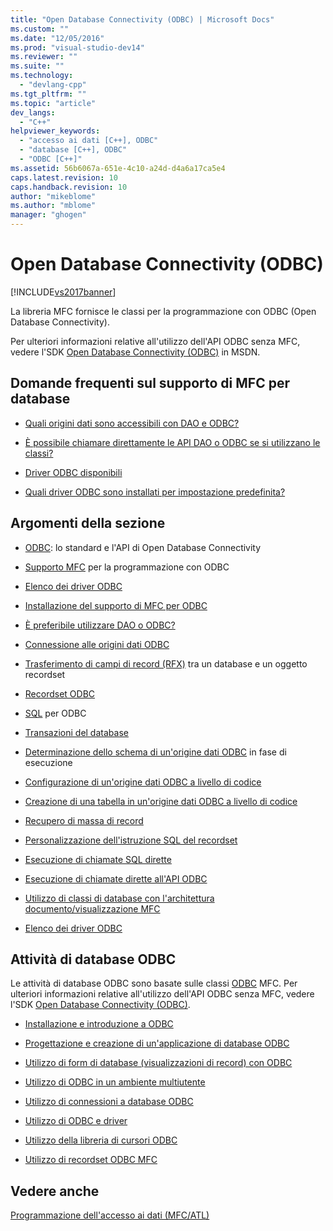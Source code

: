 ```yaml
---
title: "Open Database Connectivity (ODBC) | Microsoft Docs"
ms.custom: ""
ms.date: "12/05/2016"
ms.prod: "visual-studio-dev14"
ms.reviewer: ""
ms.suite: ""
ms.technology: 
  - "devlang-cpp"
ms.tgt_pltfrm: ""
ms.topic: "article"
dev_langs: 
  - "C++"
helpviewer_keywords: 
  - "accesso ai dati [C++], ODBC"
  - "database [C++], ODBC"
  - "ODBC [C++]"
ms.assetid: 56b6067a-651e-4c10-a24d-d4a6a17ca5e4
caps.latest.revision: 10
caps.handback.revision: 10
author: "mikeblome"
ms.author: "mblome"
manager: "ghogen"
---
```

# Open Database Connectivity (ODBC)
[!INCLUDE[vs2017banner](../../assembler/inline/includes/vs2017banner.md)]

La libreria MFC fornisce le classi per la programmazione con ODBC \(Open Database Connectivity\).  
  
 Per ulteriori informazioni relative all'utilizzo dell'API ODBC senza MFC, vedere l'SDK [Open Database Connectivity \(ODBC\)](https://msdn.microsoft.com/en-us/library/ms710252.aspx) in MSDN.  
  
## Domande frequenti sul supporto di MFC per database  
  
-   [Quali origini dati sono accessibili con DAO e ODBC?](../../data/what-data-sources-can-i-access-with-dao-and-odbc-q.md)  
  
-   [È possibile chiamare direttamente le API DAO o ODBC se si utilizzano le classi?](../../data/can-i-call-dao-or-odbc-directly-q.md)  
  
-   [Driver ODBC disponibili](../../data/odbc/odbc-driver-list.md)  
  
-   [Quali driver ODBC sono installati per impostazione predefinita?](../../data/installing-mfc-database-support.md)  
  
## Argomenti della sezione  
  
-   [ODBC](../../data/odbc/odbc-basics.md): lo standard e l'API di Open Database Connectivity  
  
-   [Supporto MFC](../../data/odbc/odbc-and-mfc.md) per la programmazione con ODBC  
  
-   [Elenco dei driver ODBC](../../data/odbc/odbc-driver-list.md)  
  
-   [Installazione del supporto di MFC per ODBC](../../data/installing-mfc-database-support.md)  
  
-   [È preferibile utilizzare DAO o ODBC?](../../data/should-i-use-dao-or-odbc-q.md)  
  
-   [Connessione alle origini dati ODBC](../../data/odbc/data-source-managing-connections-odbc.md)  
  
-   [Trasferimento di campi di record \(RFX\)](../../data/odbc/record-field-exchange-rfx.md) tra un database e un oggetto recordset  
  
-   [Recordset ODBC](../../data/odbc/recordset-odbc.md)  
  
-   [SQL](../../data/odbc/sql.md) per ODBC  
  
-   [Transazioni del database](../../data/odbc/transaction-odbc.md)  
  
-   [Determinazione dello schema di un'origine dati ODBC](../../data/odbc/data-source-determining-the-schema-of-the-data-source-odbc.md) in fase di esecuzione  
  
-   [Configurazione di un'origine dati ODBC a livello di codice](../../data/odbc/data-source-programmatically-configuring-an-odbc-data-source.md)  
  
-   [Creazione di una tabella in un'origine dati ODBC a livello di codice](../../data/odbc/data-source-programmatically-creating-a-table-in-an-odbc-data-source.md)  
  
-   [Recupero di massa di record](../../data/odbc/recordset-fetching-records-in-bulk-odbc.md)  
  
-   [Personalizzazione dell'istruzione SQL del recordset](../../data/odbc/sql-customizing-your-recordset’s-sql-statement-odbc.md)  
  
-   [Esecuzione di chiamate SQL dirette](../../data/odbc/sql-making-direct-sql-calls-odbc.md)  
  
-   [Esecuzione di chiamate dirette all'API ODBC](../../data/odbc/odbc-calling-odbc-api-functions-directly.md)  
  
-   [Utilizzo di classi di database con l'architettura documento\/visualizzazione MFC](../../data/odbc/working-with-documents-and-views.md)  
  
-   [Elenco dei driver ODBC](../../data/odbc/odbc-driver-list.md)  
  
## Attività di database ODBC  
 Le attività di database ODBC sono basate sulle classi [ODBC](../../data/odbc/odbc-basics.md) MFC.  Per ulteriori informazioni relative all'utilizzo dell'API ODBC senza MFC, vedere l'SDK [Open Database Connectivity \(ODBC\)](https://msdn.microsoft.com/en-us/library/ms710252.aspx).  
  
-   [Installazione e introduzione a ODBC](../../data/odbc/installing-and-getting-started-with-odbc.md)  
  
-   [Progettazione e creazione di un'applicazione di database ODBC](../../data/odbc/design-and-create-an-odbc-database-application.md)  
  
-   [Utilizzo di form di database \(visualizzazioni di record\) con ODBC](../../data/odbc/use-database-forms-record-views-with-odbc.md)  
  
-   [Utilizzo di ODBC in un ambiente multiutente](../../data/odbc/use-odbc-to-work-with-other-users.md)  
  
-   [Utilizzo di connessioni a database ODBC](../../data/odbc/work-with-odbc-database-connections.md)  
  
-   [Utilizzo di ODBC e driver](../../data/odbc/work-with-odbc-and-drivers.md)  
  
-   [Utilizzo della libreria di cursori ODBC](../../data/odbc/use-the-odbc-cursor-library.md)  
  
-   [Utilizzo di recordset ODBC MFC](../../data/odbc/use-mfc-odbc-recordsets.md)  
  
## Vedere anche  
 [Programmazione dell'accesso ai dati \(MFC\/ATL\)](../../data/data-access-programming-mfc-atl.md)